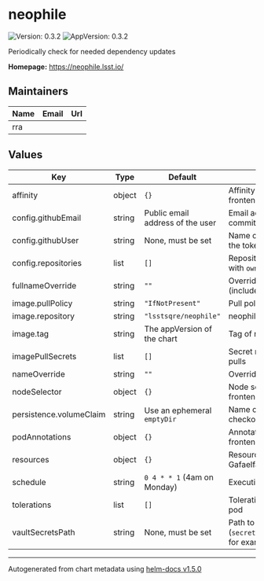 # neophile

![Version: 0.3.2](https://img.shields.io/badge/Version-0.3.2-informational?style=flat-square) ![AppVersion: 0.3.2](https://img.shields.io/badge/AppVersion-0.3.2-informational?style=flat-square)

Periodically check for needed dependency updates

**Homepage:** <https://neophile.lsst.io/>

## Maintainers

| Name | Email | Url |
| ---- | ------ | --- |
| rra |  |  |

## Values

| Key | Type | Default | Description |
|-----|------|---------|-------------|
| affinity | object | `{}` | Affinity rules for the Gafaelfawr frontend pod |
| config.githubEmail | string | Public email address of the user | Email address to use for GitHub commits |
| config.githubUser | string | None, must be set | Name of the GitHub user (must match the token in the secret) |
| config.repositories | list | `[]` | Repositories to monitor as a list of dicts with `owner` and `repo` keys |
| fullnameOverride | string | `""` | Override the full name for resources (includes the release name) |
| image.pullPolicy | string | `"IfNotPresent"` | Pull policy for the neophile image |
| image.repository | string | `"lsstsqre/neophile"` | neophile image to use |
| image.tag | string | The appVersion of the chart | Tag of neophile image to use |
| imagePullSecrets | list | `[]` | Secret names to use for all Docker pulls |
| nameOverride | string | `""` | Override the base name for resources |
| nodeSelector | object | `{}` | Node selector rules for the Gafaelfawr frontend pod |
| persistence.volumeClaim | string | Use an ephemeral `emptyDir` | Name of an existing PVC to use for checkouts |
| podAnnotations | object | `{}` | Annotations for the Gafaelfawr frontend pod |
| resources | object | `{}` | Resource limits and requests for the Gafaelfawr frontend pod |
| schedule | string | `0 4 * * 1` (4am on Monday) | Execution schedule as a cron string |
| tolerations | list | `[]` | Tolerations for the Gafaelfawr frontend pod |
| vaultSecretsPath | string | None, must be set | Path to the Vault secret (`secret/k8s_operator/<host>/neophile`, for example) |

----------------------------------------------
Autogenerated from chart metadata using [helm-docs v1.5.0](https://github.com/norwoodj/helm-docs/releases/v1.5.0)
